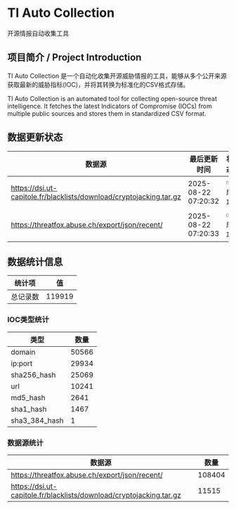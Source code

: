 # TI Auto Collection

 开源情报自动收集工具

## 项目简介 / Project Introduction

TI Auto Collection 是一个自动化收集开源威胁情报的工具，能够从多个公开来源获取最新的威胁指标(IOC)，并将其转换为标准化的CSV格式存储。

TI Auto Collection is an automated tool for collecting open-source threat intelligence. It fetches the latest Indicators of Compromise (IOCs) from multiple public sources and stores them in standardized CSV format.

## 数据更新状态

| 数据源 | 最后更新时间 | 状态 |
|--------|------------|------|
| https://dsi.ut-capitole.fr/blacklists/download/cryptojacking.tar.gz | 2025-08-22 07:20:32 | ✅ 成功 |
| https://threatfox.abuse.ch/export/json/recent/ | 2025-08-22 07:20:33 | ✅ 成功 |



















































































































































## 数据统计信息

| 统计项 | 值 |
|--------|----|
| 总记录数 | 119919 |

### IOC类型统计

| 类型 | 数量 |
|------|------|
| domain | 50566 |
| ip:port | 29934 |
| sha256_hash | 25069 |
| url | 10241 |
| md5_hash | 2641 |
| sha1_hash | 1467 |
| sha3_384_hash | 1 |

### 数据源统计

| 数据源 | 数量 |
|--------|------|
| https://threatfox.abuse.ch/export/json/recent/ | 108404 |
| https://dsi.ut-capitole.fr/blacklists/download/cryptojacking.tar.gz | 11515 |
